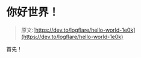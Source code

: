 # 你好世界！

> 原文:[https://dev.to/logflare/hello-world-1e0k](https://dev.to/logflare/hello-world-1e0k)

首先！